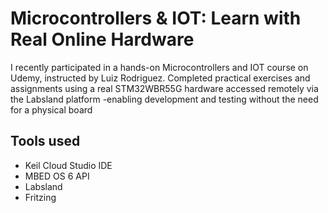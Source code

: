 # Microcontrollers & IOT: Learn with Real Online Hardware
I recently participated in a hands-on Microcontrollers and IOT course on Udemy, instructed by Luiz Rodriguez.
Completed practical exercises and assignments using a real STM32WBR55G hardware accessed remotely via the 
Labsland platform -enabling development and testing without the need for a physical board

## Tools used
- Keil Cloud Studio IDE
- MBED OS 6 API
- Labsland
- Fritzing
